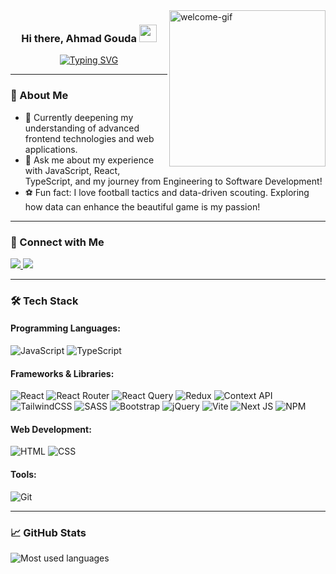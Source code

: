 <img width="250" align="right" src="https://media.giphy.com/media/Dh5q0sShxgp13DwrvG/giphy.gif" alt="welcome-gif" />

<h3 align="center">
  Hi there, Ahmad Gouda <img src="https://media.giphy.com/media/hvRJCLFzcasrR4ia7z/giphy.gif" width="28" />
</h3>

<!-- Typing SVG -->
<p align="center">
  <a href="https://git.io/typing-svg">
    <img src="https://readme-typing-svg.herokuapp.com?font=Fira+Code&pause=1000&width=435&lines=Ahmed+Gouda;Frontend+Developer;No+risk+no+fun" alt="Typing SVG" />
  </a>
</p>

---

### 🚀 About Me

- 🤔 Currently deepening my understanding of advanced frontend technologies and web applications.
- 💬 Ask me about my experience with JavaScript, React, TypeScript, and my journey from Engineering to Software Development!
- ⚽ Fun fact: I love football tactics and data-driven scouting. Exploring how data can enhance the beautiful game is my passion!

---

### 🔗 Connect with Me

<a href="https://www.linkedin.com/in/ahmed-gouda-b2a264251/" target="_blank">
  <img src="https://img.shields.io/badge/-LinkedIn-0077B5?style=for-the-badge&logo=Linkedin&logoColor=white" />
</a>
<a href="https://www.facebook.com/profile.php?id=100027833470339" target="_blank">
  <img src="https://img.shields.io/badge/Facebook-%231877F2.svg?style=for-the-badge&logo=Facebook&logoColor=white" />
</a>

---

### 🛠️ Tech Stack

#### Programming Languages:
![JavaScript](https://img.shields.io/badge/-JavaScript-05122A?style=flat&logo=javascript)
![TypeScript](https://img.shields.io/badge/-TypeScript-05122A?style=flat&logo=typescript&logoColor=white)

#### Frameworks & Libraries:
![React](https://img.shields.io/badge/react-%2320232a.svg?style=for-the-badge&logo=react&logoColor=%2361DAFB)
![React Router](https://img.shields.io/badge/React_Router-CA4245?style=for-the-badge&logo=react-router&logoColor=white)
![React Query](https://img.shields.io/badge/-React%20Query-FF4154?style=for-the-badge&logo=react-query&logoColor=white)
![Redux](https://img.shields.io/badge/redux-%23593d88.svg?style=for-the-badge&logo=redux&logoColor=white)
![Context API](https://img.shields.io/badge/Context--API-000000?style=for-the-badge&logo=react)
![TailwindCSS](https://img.shields.io/badge/tailwindcss-%2338B2AC.svg?style=for-the-badge&logo=tailwind-css&logoColor=white)
![SASS](https://img.shields.io/badge/SASS-hotpink.svg?style=for-the-badge&logo=SASS&logoColor=white)
![Bootstrap](https://img.shields.io/badge/bootstrap-%238511FA.svg?style=for-the-badge&logo=bootstrap&logoColor=white)
![jQuery](https://img.shields.io/badge/jquery-%230769AD.svg?style=for-the-badge&logo=jquery&logoColor=white)
![Vite](https://img.shields.io/badge/vite-%23646CFF.svg?style=for-the-badge&logo=vite&logoColor=white)
![Next JS](https://img.shields.io/badge/Next-black?style=for-the-badge&logo=next.js&logoColor=white)
![NPM](https://img.shields.io/badge/NPM-%23CB3837.svg?style=for-the-badge&logo=npm&logoColor=white)

#### Web Development:
![HTML](https://img.shields.io/badge/-HTML-05122A?style=flat&logo=HTML5)
![CSS](https://img.shields.io/badge/-CSS-05122A?style=flat&logo=CSS3&logoColor=1572B6)

#### Tools:
![Git](https://img.shields.io/badge/-Git-05122A?style=flat&logo=git)

---

### 📈 GitHub Stats

<img align="left" src="https://github-readme-stats.vercel.app/api/top-langs?username=ahmedgouda5&show_icons=true&locale=en&layout=compact&theme=radical" alt="Most used languages" />

